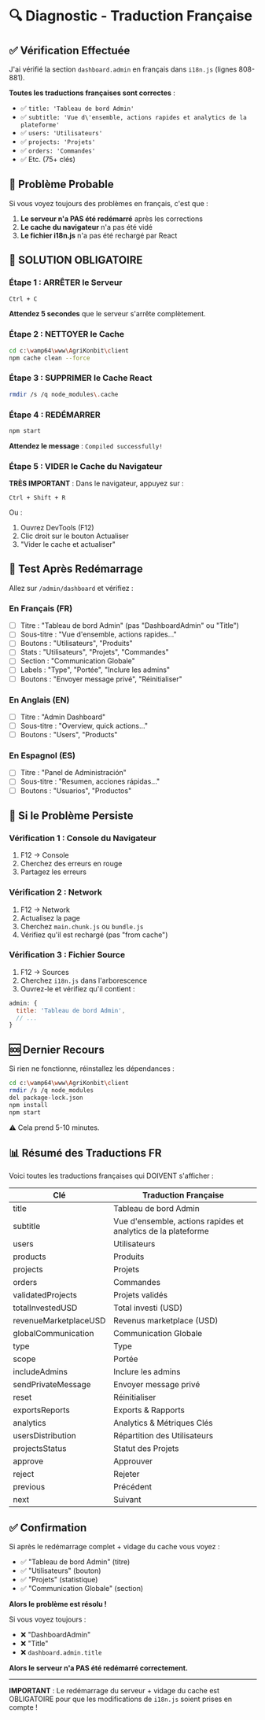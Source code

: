 # 🔍 Diagnostic - Traduction Française

## ✅ Vérification Effectuée

J'ai vérifié la section `dashboard.admin` en français dans `i18n.js` (lignes 808-881).

**Toutes les traductions françaises sont correctes** :
- ✅ `title: 'Tableau de bord Admin'`
- ✅ `subtitle: 'Vue d\'ensemble, actions rapides et analytics de la plateforme'`
- ✅ `users: 'Utilisateurs'`
- ✅ `projects: 'Projets'`
- ✅ `orders: 'Commandes'`
- ✅ Etc. (75+ clés)

## 🔴 Problème Probable

Si vous voyez toujours des problèmes en français, c'est que :

1. **Le serveur n'a PAS été redémarré** après les corrections
2. **Le cache du navigateur** n'a pas été vidé
3. **Le fichier i18n.js** n'a pas été rechargé par React

## 🚀 SOLUTION OBLIGATOIRE

### Étape 1 : ARRÊTER le Serveur
```bash
Ctrl + C
```
**Attendez 5 secondes** que le serveur s'arrête complètement.

### Étape 2 : NETTOYER le Cache
```bash
cd c:\wamp64\www\AgriKonbit\client
npm cache clean --force
```

### Étape 3 : SUPPRIMER le Cache React
```bash
rmdir /s /q node_modules\.cache
```

### Étape 4 : REDÉMARRER
```bash
npm start
```

**Attendez le message** : `Compiled successfully!`

### Étape 5 : VIDER le Cache du Navigateur

**TRÈS IMPORTANT** : Dans le navigateur, appuyez sur :
```
Ctrl + Shift + R
```

Ou :
1. Ouvrez DevTools (F12)
2. Clic droit sur le bouton Actualiser
3. "Vider le cache et actualiser"

## 🧪 Test Après Redémarrage

Allez sur `/admin/dashboard` et vérifiez :

### En Français (FR)
- [ ] Titre : "Tableau de bord Admin" (pas "DashboardAdmin" ou "Title")
- [ ] Sous-titre : "Vue d'ensemble, actions rapides..."
- [ ] Boutons : "Utilisateurs", "Produits"
- [ ] Stats : "Utilisateurs", "Projets", "Commandes"
- [ ] Section : "Communication Globale"
- [ ] Labels : "Type", "Portée", "Inclure les admins"
- [ ] Boutons : "Envoyer message privé", "Réinitialiser"

### En Anglais (EN)
- [ ] Titre : "Admin Dashboard"
- [ ] Sous-titre : "Overview, quick actions..."
- [ ] Boutons : "Users", "Products"

### En Espagnol (ES)
- [ ] Titre : "Panel de Administración"
- [ ] Sous-titre : "Resumen, acciones rápidas..."
- [ ] Boutons : "Usuarios", "Productos"

## 📝 Si le Problème Persiste

### Vérification 1 : Console du Navigateur
1. F12 → Console
2. Cherchez des erreurs en rouge
3. Partagez les erreurs

### Vérification 2 : Network
1. F12 → Network
2. Actualisez la page
3. Cherchez `main.chunk.js` ou `bundle.js`
4. Vérifiez qu'il est rechargé (pas "from cache")

### Vérification 3 : Fichier Source
1. F12 → Sources
2. Cherchez `i18n.js` dans l'arborescence
3. Ouvrez-le et vérifiez qu'il contient :
```javascript
admin: {
  title: 'Tableau de bord Admin',
  // ...
}
```

## 🆘 Dernier Recours

Si rien ne fonctionne, réinstallez les dépendances :

```bash
cd c:\wamp64\www\AgriKonbit\client
rmdir /s /q node_modules
del package-lock.json
npm install
npm start
```

⚠️ Cela prend 5-10 minutes.

## 📊 Résumé des Traductions FR

Voici toutes les traductions françaises qui DOIVENT s'afficher :

| Clé | Traduction Française |
|-----|----------------------|
| title | Tableau de bord Admin |
| subtitle | Vue d'ensemble, actions rapides et analytics de la plateforme |
| users | Utilisateurs |
| products | Produits |
| projects | Projets |
| orders | Commandes |
| validatedProjects | Projets validés |
| totalInvestedUSD | Total investi (USD) |
| revenueMarketplaceUSD | Revenus marketplace (USD) |
| globalCommunication | Communication Globale |
| type | Type |
| scope | Portée |
| includeAdmins | Inclure les admins |
| sendPrivateMessage | Envoyer message privé |
| reset | Réinitialiser |
| exportsReports | Exports & Rapports |
| analytics | Analytics & Métriques Clés |
| usersDistribution | Répartition des Utilisateurs |
| projectsStatus | Statut des Projets |
| approve | Approuver |
| reject | Rejeter |
| previous | Précédent |
| next | Suivant |

## ✅ Confirmation

Si après le redémarrage complet + vidage du cache vous voyez :
- ✅ "Tableau de bord Admin" (titre)
- ✅ "Utilisateurs" (bouton)
- ✅ "Projets" (statistique)
- ✅ "Communication Globale" (section)

**Alors le problème est résolu !**

Si vous voyez toujours :
- ❌ "DashboardAdmin"
- ❌ "Title"
- ❌ `dashboard.admin.title`

**Alors le serveur n'a PAS été redémarré correctement.**

---

**IMPORTANT** : Le redémarrage du serveur + vidage du cache est OBLIGATOIRE pour que les modifications de `i18n.js` soient prises en compte !
